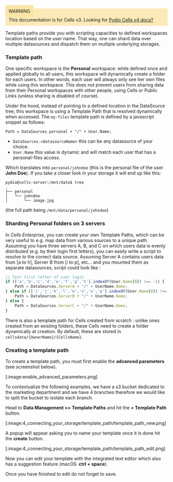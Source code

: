 
<div style="background-color: #fbe9b7;font-size: 14px;">
<span style="background-color: #fae4a6;padding: 10px;">WARNING</span>
<span style="padding: 10px;display: inline-block;">This documentation is for Cells v3. Looking for <a href="https://pydio.com/en/docs/cells/v4/quick-start">Pydio Cells v4 docs?</a></span>
</div>

Template paths provide you with scripting capacities to defined workspaces location based on the user name. That way, one can shard data over multiple datasources and dispatch them on multiple underlying storages.

### Template path

One specific workspace is the **Personal** workspace: while defined once and applied globally to all users, this workspace will dynamically create a folder for each users. In other words, each user will always only see her own files while using this workspace. This does not prevent users from sharing data from their Personal workspaces with other people, using Cells or Public Links (unless sharing is disabled of course).

Under the hood, instead of pointing to a defined location in the DataSource tree, this workspace is using a Template Path that is resolved dynamically when accessed. The `my-files` template path is defined by a javascript snippet as follows:   
```
Path = DataSources.personal + "/" + User.Name;
```

- `DataSources.<datasourceName>` this can be any datasource of your choice.
- `User.Name` this value is dynamic and will match each user that has a personal-files access.

Which translates into `personal/johndoe` (this is the personal file of the user **John Doe**). 
If you take a closer look in your storage it will end up like this:

```
pydio@cells-server:/mnt/data$ tree
.
├── personal
│   └── johndoe
│       └── image.jpg
```
(the full path being `/mnt/data/personal/johndoe`)

### Sharding Personal folders on 3 servers

In _Cells Enterprise_, you can create your own Template Paths, which can be very useful to e.g. map data from various sources to a unique path. Assuming you have three servers A, B, and C on which users data is evenly distributed (e.g. by their login first letters), you can easily write a script to resolve to the correct data source. Assuming Server A contains users data from [a to h], Server B from [i to p], etc... and you mounted them as separate datasources, script could look like : 

```javascript
// Test first letter of user login
if (['a','b','c','d','e','f','g','h'].indexOf(User.Name[0]) !== -1) {
    Path = DataSources.ServerA + "/" + UserName.Name;
} else if (['i','j','k','l','m','n','o','p'].indexOf(User.Name[0]) !== -1){
    Path = DataSources.ServerB + "/" + UserName.Name;
} else {
    Path = DataSources.ServerC + "/" + UserName.Name;
}
```

There is also a template path for Cells created from scratch : unlike ones created from an existing folders, these Cells need to create a folder dynamically at creation. By default, these are stored in `cellsdata/{OwnerName}/{CellsName}`.


### Creating a template path

To create a template path, you must first enable the **advanced parameters** (see screenshot below).

[:image:enable_advanced_parameters.png]

To contextualize the following examples, we have a s3 bucket dedicated to the marketing department and we have 4 branches therefore we would like to split the bucket to isolate each branch.

Head to **Data Management >> Template Paths** and hit the **+ Template Path** button.

[:image:4_connecting_your_storage/template_path/template_path_new.png]

A popup will appear asking you to name your template once it is done hit the **create** button.

[:image:4_connecting_your_storage/template_path/template_path_edit.png]

Now you can edit your template with the integrated text editor which also has a suggestion feature (macOS: **ctrl + space**).

Once you have finished to edit do not forget to save.
